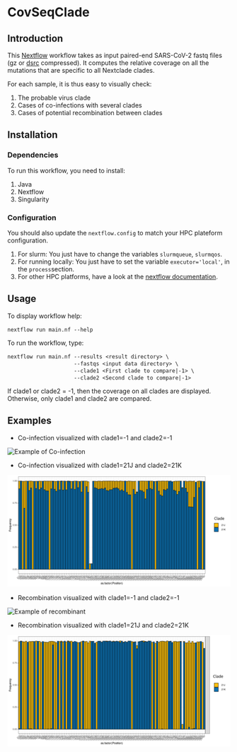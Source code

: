 # CovSeqClade


## Introduction

This [Nextflow](https://www.nextflow.io/) workflow takes as input paired-end SARS-CoV-2 fastq files (gz or [dsrc](https://pubmed.ncbi.nlm.nih.gov/24747219/) compressed). It computes the relative coverage on all the mutations that are specific to all Nextclade clades.

For each sample, it is thus easy to visually check:

1) The probable virus clade
2) Cases of co-infections with several clades
3) Cases of potential recombination between clades


## Installation

### Dependencies

To run this workflow, you need to install:

1) Java
2) Nextflow
3) Singularity

### Configuration

You should also update the `nextflow.config` to match your HPC plateform configuration.

1) For slurm: You just have to change the variables  `slurmqueue`, `slurmqos`.
2) For running locally: You just have to set the variable `executor='local'`, in the `process`section.
3) For other HPC platforms, have a look at the [nextflow documentation](https://www.nextflow.io/docs/latest/executor.html). 

## Usage

To display workflow help:

```
nextflow run main.nf --help
```

To run the workflow, type:

```
nextflow run main.nf --results <result directory> \
                     --fastqs <input data directory> \
                     --clade1 <First clade to compare|-1> \
                     --clade2 <Second clade to compare|-1>
```

If clade1 or clade2 = -1, then the coverage on all clades are displayed. Otherwise, only clade1 and clade2 are compared.

## Examples

- Co-infection visualized with clade1=-1 and clade2=-1

![Example of Co-infection](imgs/sample1_coinfection.svg)

- Co-infection visualized with clade1=21J and clade2=21K

![Example of Co-infection](imgs/sample1_coinfection_pair.svg)

- Recombination visualized with clade1=-1 and clade2=-1

![Example of recombinant](imgs/sample2_recombination.svg)

- Recombination visualized with clade1=21J and clade2=21K

![Example of recombinant](imgs/sample2_recombination_pair.svg)
